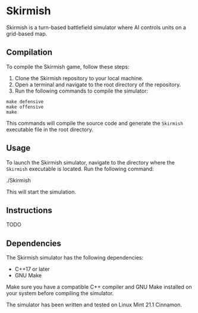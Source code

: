 # Skirmish

Skirmish is a turn-based battlefield simulator where AI controls units on a grid-based map.

## Compilation

To compile the Skirmish game, follow these steps:

1. Clone the Skirmish repository to your local machine.
2. Open a terminal and navigate to the root directory of the repository.
3. Run the following commands to compile the simulator:
```
make defensive
make offensive
make
```
This commands will compile the source code and generate the `Skirmish` executable file in the root directory.

## Usage

To launch the Skirmish simulator, navigate to the directory where the `Skirmish` executable is located. Run the following command:

./Skirmish

This will start the simulation.

## Instructions

TODO

## Dependencies

The Skirmish simulator has the following dependencies:

- C++17 or later
- GNU Make

Make sure you have a compatible C++ compiler and GNU Make installed on your system before compiling the simulator.

The simulator has been written and tested on Linux Mint 21.1 Cinnamon.
